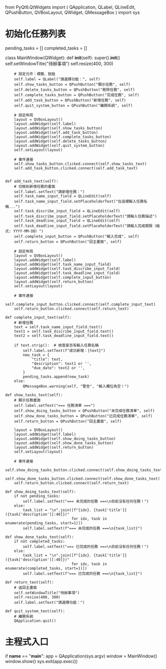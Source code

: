 from PyQt6.QtWidgets import (
    QApplication, QLabel, QLineEdit,
    QPushButton, QVBoxLayout, QWidget, QMessageBox
)
import sys

# 初始化任務列表
pending_tasks = []
completed_tasks = []

class MainWindow(QWidget):
    def __init__(self):
        super().__init__()
        self.setWindowTitle("待辦事項")
        self.resize(400, 300)

        # 設定元件：標籤、按鈕
        self.label = QLabel("請選擇功能：", self)
        self.show_tasks_button = QPushButton("顯示任務", self)
        self.delete_tasks_button = QPushButton("刪除任務", self)
        self.complete_tasks_button = QPushButton("完成任務", self)
        self.add_task_button = QPushButton("新增任務", self)
        self.quit_system_button = QPushButton("離開系統", self)

        # 設定佈局
        layout = QVBoxLayout()
        layout.addWidget(self.label)
        layout.addWidget(self.show_tasks_button)
        layout.addWidget(self.add_task_button)
        layout.addWidget(self.complete_tasks_button)
        layout.addWidget(self.delete_tasks_button)
        layout.addWidget(self.quit_system_button)
        self.setLayout(layout)

        # 事件連接
        self.show_tasks_button.clicked.connect(self.show_tasks_text)
        self.add_task_button.clicked.connect(self.add_task_text)
        
    
    def add_task_text(self):
        # 切換到新增任務的畫面
        self.label.setText("請新增任務：")
        self.task_name_input_field = QLineEdit(self)
        self.task_name_input_field.setPlaceholderText("在這裡輸入任務名稱...")
        self.task_discribe_input_field = QLineEdit(self)
        self.task_discribe_input_field.setPlaceholderText("請輸入任務描述")
        self.task_deadline_input_field = QLineEdit(self)
        self.task_deadline_input_field.setPlaceholderText("請輸入完成期限（格式: YYYY-MM-DD）")
        self.complete_input_button = QPushButton("輸入完成", self)
        self.return_button = QPushButton("回主畫面", self)

        # 設定佈局
        layout = QVBoxLayout()
        layout.addWidget(self.label)
        layout.addWidget(self.task_name_input_field)
        layout.addWidget(self.task_discribe_input_field)
        layout.addWidget(self.task_deadline_input_field)
        layout.addWidget(self.complete_input_button)
        layout.addWidget(self.return_button)
        self.setLayout(layout)

        # 事件連接
        self.complete_input_button.clicked.connect(self.complete_input_text)
        self.return_button.clicked.connect(self.return_text)

    def complete_input_text(self):
        # 新增任務
        text = self.task_name_input_field.text()
        text1 = self.task_discribe_input_field.text()
        text2 = self.task_deadline_input_field.text()

        if text.strip():  # 檢查是否有輸入任務名稱
            self.label.setText(f"成功新增：{text}")
            new_task = {
                "title": text,
                "description": text1 or '',
                "due_date": text2 or '',
            }
            pending_tasks.append(new_task)
        else:
            QMessageBox.warning(self, "警告", "輸入欄位為空！")

    def show_tasks_text(self):
        # 顯示任務畫面
        self.label.setText("=== 任務清單 ===")
        self.show_doing_tasks_button = QPushButton("未完成任務清單", self)
        self.show_done_tasks_button = QPushButton("已完成任務清單", self)
        self.return_button = QPushButton("回主畫面", self)

        layout = QVBoxLayout()
        layout.addWidget(self.label)
        layout.addWidget(self.show_doing_tasks_button)
        layout.addWidget(self.show_done_tasks_button)
        layout.addWidget(self.return_button)
        self.setLayout(layout)

        # 事件連接
        self.show_doing_tasks_button.clicked.connect(self.show_doing_tasks_text)
        self.show_done_tasks_button.clicked.connect(self.show_done_tasks_text)
        self.return_button.clicked.connect(self.return_text)

    def show_doing_tasks_text(self):
        if not pending_tasks:
            self.label.setText("=== 未完成的任務 ===\n目前沒有任何任務！")
        else:
            task_list = "\n".join([f"{idx}. {task['title']} ({task['description'][:40]})"
                                  for idx, task in enumerate(pending_tasks, start=1)])
            self.label.setText(f"=== 未完成的任務 ===\n{task_list}")

    def show_done_tasks_text(self):
        if not completed_tasks:
            self.label.setText("=== 已完成的任務 ===\n目前沒有任何任務！")
        else:
            task_list = "\n".join([f"{idx}. {task['title']} ({task['description'][:40]})"
                                  for idx, task in enumerate(completed_tasks, start=1)])
            self.label.setText(f"=== 已完成的任務 ===\n{task_list}")

    def return_text(self):
        # 返回主畫面
        self.setWindowTitle("待辦事項")
        self.resize(400, 300)
        self.label.setText("請選擇功能：")

    def quit_system_text(self):
        # 離開系統
        QApplication.quit()

# 主程式入口
if __name__ == "__main__":
    app = QApplication(sys.argv)
    window = MainWindow()
    window.show()
    sys.exit(app.exec())

    



